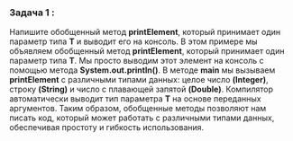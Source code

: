 ### Задача 1 : 
Напишите обобщенный метод **printElement**, 
который принимает один параметр типа **T** и выводит его на консоль.
В этом примере мы объявляем обобщенный метод **printElement**, который принимает один параметр типа **T**. 
Мы просто выводим этот элемент на консоль с помощью метода **System.out.println()**.
В методе **main** мы вызываем **printElement** с различными типами данных: 
целое число **(Integer)**, строку **(String)** и число с плавающей запятой **(Double)**. 
Компилятор автоматически выводит тип параметра **T** на основе переданных аргументов.
Таким образом, обобщенные методы позволяют нам писать код, который может работать с различными типами данных, 
обеспечивая простоту и гибкость использования.
